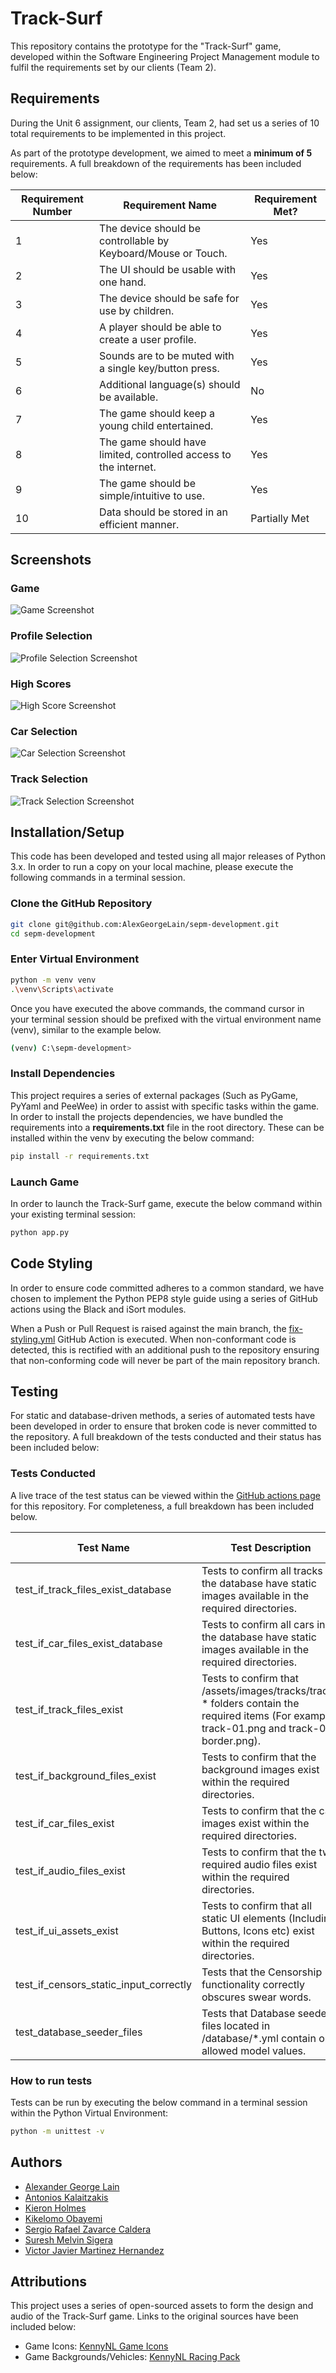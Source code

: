 # Track-Surf

This repository contains the prototype for the "Track-Surf" game, developed within the Software Engineering Project
Management module to fulfil the requirements set by our clients (Team 2).

## Requirements

During the Unit 6 assignment, our clients, Team 2, had set us a series of 10 total requirements to be implemented in
this project.

As part of the prototype development, we aimed to meet a **minimum of 5** requirements. A full breakdown of the
requirements has been included below:

| Requirement Number | Requirement Name                                                 | Requirement Met? |
|--------------------|------------------------------------------------------------------|------------------|
| 1                  | The device should be controllable by Keyboard/Mouse or Touch.    | Yes              |
| 2                  | The UI should be usable with one hand.                           | Yes              |
| 3                  | The device should be safe for use by children.                   | Yes              |
| 4                  | A player should be able to create a user profile.                | Yes              |
| 5                  | Sounds are to be muted with a single key/button press.           | Yes              |
| 6                  | Additional language(s) should be available.                      | No               |
| 7                  | The game should keep a young child entertained.                  | Yes              |
| 8                  | The game should have limited, controlled access to the internet. | Yes              |
| 9                  | The game should be simple/intuitive to use.                      | Yes              |
| 10                 | Data should be stored in an efficient manner.                    | Partially Met    |

## Screenshots

### Game

![Game Screenshot](https://i.gyazo.com/4459d56fa4bf342bee5f8bbe5a027cfb.png)

### Profile Selection

![Profile Selection Screenshot](https://i.gyazo.com/d511ba81c582f5f4eaefcd476eea42f3.png)

### High Scores

![High Score Screenshot](https://i.gyazo.com/e18761659cde52d10db6574d433d5353.png)

### Car Selection

![Car Selection Screenshot](https://i.gyazo.com/1017b1773cab5805743d6698c3d3cfe3.png)

### Track Selection

![Track Selection Screenshot](https://i.gyazo.com/b2f0f78731c524a3d829ae2b11ce6e3f.png)

## Installation/Setup

This code has been developed and tested using all major releases of Python 3.x. In order to run a copy on your local
machine, please execute the following commands in a terminal session.

### Clone the GitHub Repository

```bash
git clone git@github.com:AlexGeorgeLain/sepm-development.git
cd sepm-development
```

### Enter Virtual Environment

```bash
python -m venv venv
.\venv\Scripts\activate
```

Once you have executed the above commands, the command cursor in your terminal session should be prefixed with the
virtual environment name (venv), similar to the example below.

```bash
(venv) C:\sepm-development>
```

### Install Dependencies

This project requires a series of external packages (Such as PyGame, PyYaml and PeeWee) in order to assist with specific
tasks within the game. In order to install the projects dependencies, we have bundled the requirements into a **requirements.txt** file in the root directory. These can be installed within the venv by executing the below command:

```bash
pip install -r requirements.txt
```

### Launch Game

In order to launch the Track-Surf game, execute the below command within your existing terminal session:

```bash
python app.py
```

## Code Styling

In order to ensure code committed adheres to a common standard, we have chosen to implement the Python PEP8 style guide
using a series of GitHub actions using the Black and iSort modules.

When a Push or Pull Request is raised against the main branch,
the [fix-styling.yml](https://github.com/AlexGeorgeLain/sepm-development/actions/workflows/fix-styling.yml) GitHub
Action is executed. When non-conformant code is detected, this is rectified with an additional push to the repository
ensuring that non-conforming code will never be part of the main repository branch.

## Testing

For static and database-driven methods, a series of automated tests have been developed in order to ensure that broken
code is never committed to the repository. A full breakdown of the tests conducted and their status has been included
below:

### Tests Conducted

A live trace of the test status can be viewed within
the [GitHub actions page](https://github.com/AlexGeorgeLain/sepm-development/actions/workflows/run-python-tests.yml) for
this repository. For completeness, a full breakdown has been included below.

| Test Name                              | Test Description                                                                                                                            | Current Status |
|----------------------------------------|---------------------------------------------------------------------------------------------------------------------------------------------|----------------|
| test_if_track_files_exist_database     | Tests to confirm all tracks in the database have static images available in the required directories.                                       | Passing        |
| test_if_car_files_exist_database       | Tests to confirm all cars in the database have static images available in the required directories.                                         | Passing        |
| test_if_track_files_exist              | Tests to confirm that /assets/images/tracks/track-* folders contain the required items (For example, track-01.png and track-01-border.png). | Passing        |
| test_if_background_files_exist         | Tests to confirm that the background images exist within the required directories.                                                          | Passing        |
| test_if_car_files_exist                | Tests to confirm that the car images exist within the required directories.                                                                 | Passing        |
| test_if_audio_files_exist              | Tests to confirm that the two required audio files exist within the required directories.                                                   | Passing        |
| test_if_ui_assets_exist                | Tests to confirm that all static UI elements (Including Buttons, Icons etc) exist within the required directories.                          | Passing        |
| test_if_censors_static_input_correctly | Tests that the Censorship functionality correctly obscures swear words.                                                                     | Passing        |
| test_database_seeder_files             | Tests that Database seeder files located in /database/*.yml contain only allowed model values.                                              | Passing        |

### How to run tests

Tests can be run by executing the below command in a terminal session within the Python Virtual Environment:

```bash
python -m unittest -v
```

## Authors

- [Alexander George Lain](https://github.com/AlexGeorgeLain)
- [Antonios Kalaitzakis](https://github.com/kalaitzakisant)
- [Kieron Holmes](https://github.com/KieronHolmes)
- [Kikelomo Obayemi](https://github.com/kikeobayemi)
- [Sergio Rafael Zavarce Caldera](https://github.com/serzav)
- [Suresh Melvin Sigera](https://github.com/sureshmelvinsigera)
- [Victor Javier Martinez Hernandez](https://github.com/apuleyo3)

## Attributions

This project uses a series of open-sourced assets to form the design and audio of the Track-Surf game. Links to the original sources have been included below:

- Game Icons: [KennyNL Game Icons](https://www.kenney.nl/assets/game-icons)
- Game Backgrounds/Vehicles: [KennyNL Racing Pack](https://www.kenney.nl/assets/racing-pack)
